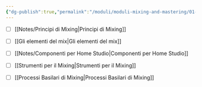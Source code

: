 ```yaml
---
{"dg-publish":true,"permalink":"/moduli/moduli-mixing-and-mastering/01-modulo-introduzione-al-mixing/"}
---
```





- [ ] [[Notes/Principi di Mixing\|Principi di Mixing]]
- [ ] [[Gli elementi del mix\|Gli elementi del mix]]
- [ ] [[Notes/Componenti per Home Studio\|Componenti per Home Studio]]
- [ ] [[Strumenti per il Mixing\|Strumenti per il Mixing]]
- [ ] [[Processi Basilari di Mixing\|Processi Basilari di Mixing]]


